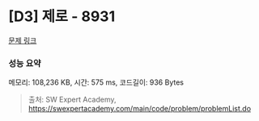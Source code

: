 # [D3] 제로 - 8931 

[문제 링크](https://swexpertacademy.com/main/code/problem/problemDetail.do?contestProbId=AW5jBWLq7jwDFATQ) 

### 성능 요약

메모리: 108,236 KB, 시간: 575 ms, 코드길이: 936 Bytes



> 출처: SW Expert Academy, https://swexpertacademy.com/main/code/problem/problemList.do